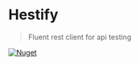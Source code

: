 # Hestify

> Fluent rest client for api testing

 [![Nuget](https://img.shields.io/nuget/v/Hestify)](https://www.nuget.org/packages/Hestify/)
